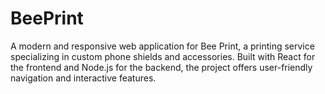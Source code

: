 # BeePrint
A modern and responsive web application for Bee Print, a printing service specializing in custom phone shields and accessories. Built with React for the frontend and Node.js for the backend, the project offers user-friendly navigation and interactive features.
